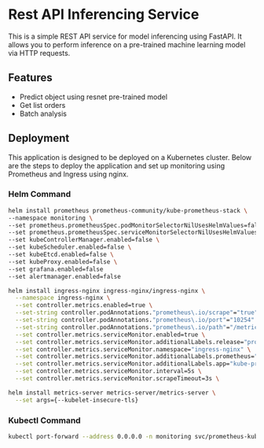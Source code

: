 # Rest API Inferencing Service

This is a simple REST API service for model inferencing using FastAPI. It allows you to perform inference on a pre-trained machine learning model via HTTP requests.

## Features

- Predict object using resnet pre-trained model
- Get list orders
- Batch analysis

## Deployment

This application is designed to be deployed on a Kubernetes cluster. Below are the steps to deploy the application and set up monitoring using Prometheus and Ingress using nginx.

### Helm Command

```bash
helm install prometheus prometheus-community/kube-prometheus-stack \
--namespace monitoring \
--set prometheus.prometheusSpec.podMonitorSelectorNilUsesHelmValues=false \
--set prometheus.prometheusSpec.serviceMonitorSelectorNilUsesHelmValues=false \
--set kubeControllerManager.enabled=false \
--set kubeScheduler.enabled=false \
--set kubeEtcd.enabled=false \
--set kubeProxy.enabled=false \
--set grafana.enabled=false
--set alertmanager.enabled=false
```

```bash
helm install ingress-nginx ingress-nginx/ingress-nginx \
  --namespace ingress-nginx \
  --set controller.metrics.enabled=true \
  --set-string controller.podAnnotations."prometheus\.io/scrape"="true" \
  --set-string controller.podAnnotations."prometheus\.io/port"="10254" \
  --set-string controller.podAnnotations."prometheus\.io/path"="/metrics" \
  --set controller.metrics.serviceMonitor.enabled=true \
  --set controller.metrics.serviceMonitor.additionalLabels.release="prometheus" \
  --set controller.metrics.serviceMonitor.namespace="ingress-nginx" \
  --set controller.metrics.serviceMonitor.additionalLabels.prometheus="kube-prometheus-stack" \
  --set controller.metrics.serviceMonitor.additionalLabels.app="kube-prometheus-stack" \
  --set controller.metrics.serviceMonitor.interval=5s \
  --set controller.metrics.serviceMonitor.scrapeTimeout=3s \
```

```bash
helm install metrics-server metrics-server/metrics-server \
  --set args={--kubelet-insecure-tls}
```

### Kubectl Command

```bash
kubectl port-forward --address 0.0.0.0 -n monitoring svc/prometheus-kube-prometheus-prometheus 9090:9090
```
